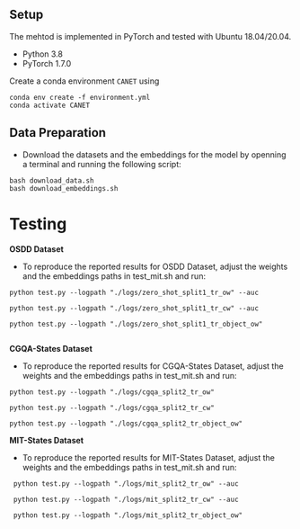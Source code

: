 
## Setup
The mehtod is implemented in PyTorch and tested with Ubuntu 18.04/20.04.

- Python 3.8
- PyTorch 1.7.0

Create a conda environment `CANET` using
```
conda env create -f environment.yml
conda activate CANET
```

##  Data Preparation

- Download the datasets and  the embeddings for the model by openning a terminal and running the following script:

```
bash download_data.sh
bash download_embeddings.sh
```
<!-- 

After the  script completes, the repo must have the following folder structure.

<pre>

./
├── datasets
│   ├── cgqa
│   ├── mit_states
│   └── osdd
├── embeddings
│   ├── cgqa_emb.pred
│   ├── mit_emb.pred
│   └── osdd_emb.pred
├── environment.yml
├── Material_for_save
│   ├── datasets
│   ├── saved_checkpoints
│   └──split2
├── Readme.md
├── saved_checkpoints
│   ├── cgqa
│   ├── mit
│   └── osdd
└── src
    ├── data
    ├── download_data.sh
    ├── finetune_cgqa.sh
    ├── finetune_mit.sh
    ├── finetune_osdd.sh
    ├── finetune.py
    ├── flags.py
    ├── KG
    ├── requirements2.yml
    ├── requirements.txt
    ├── test_cgqa.sh
    ├── test_gnn.sh
    ├── test_mit.sh
    ├── test_osdd.sh
    ├── test.py
    ├── test.sh
    ├── train_gnn.py
    └── train_gnn.sh
</pre> -->


# Testing

**OSDD  Dataset**

- To reproduce the reported results for OSDD  Dataset, adjust the weights and the embeddings paths in test_mit.sh and run:

```
python test.py --logpath "./logs/zero_shot_split1_tr_ow" --auc 

python test.py --logpath "./logs/zero_shot_split1_tr_cw" --auc 

python test.py --logpath "./logs/zero_shot_split1_tr_object_ow" 


```

**CGQA-States  Dataset**

- To reproduce the reported results for CGQA-States Dataset, adjust the weights and the embeddings paths in test_mit.sh and run:

```
python test.py --logpath "./logs/cgqa_split2_tr_ow" 

python test.py --logpath "./logs/cgqa_split2_tr_cw" 

python test.py --logpath "./logs/cgqa_split2_tr_object_ow" 

```

**MIT-States  Dataset**

- To reproduce the reported results for MIT-States Dataset, adjust the weights and the embeddings paths in test_mit.sh and run:

```
 python test.py --logpath "./logs/mit_split2_tr_ow" --auc 

 python test.py --logpath "./logs/mit_split2_tr_cw" --auc  

 python test.py --logpath "./logs/mit_split2_tr_object_ow" 

```


